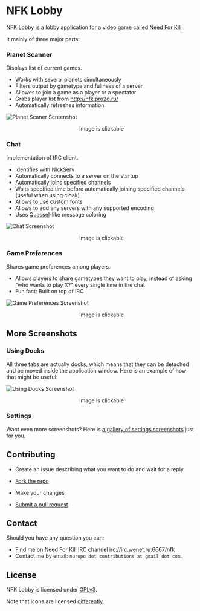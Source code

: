 # NFK Lobby

NFK Lobby is a lobby application for a video game called [Need For Kill](http://info.needforkill.ru/).

It mainly of three major parts:

### Planet Scanner

Displays list of current games.

  * Works with several planets simultaneously
  * Filters output by gametype and fullness of a server
  * Allowes to join a game as a player or a spectator
  * Grabs player list from http://nfk.pro2d.ru/
  * Automatically refreshes information
     

![Planet Scaner Screenshot](http://i.imgur.com/ndKBFVe.png)
<p align="center">Image is clickable</p>


### Chat

Implementation of IRC client.

  * Identifies with NickServ
  * Automatically connects to a server on the startup
  * Automatically joins specified channels
  * Waits specified time before automatically joining specified channels (useful when using cloak)
  * Allows to use custom fonts
  * Allows to add any servers with any supported encoding
  * Uses [Quassel](http://quassel-irc.org/)-like message coloring
     

![Chat Screenshot](http://i.imgur.com/ju1W8BC.png)
<p align="center">Image is clickable</p>


### Game Preferences

Shares game preferences among players.

  * Allows players to share gametypes they want to play, instead of asking "who wants to play X?" every single time in the chat
  * Fun fact: Built on top of IRC
     

![Game Preferences Screenshot](http://i.imgur.com/1AKIDHZ.png)
<p align="center">Image is clickable</p>



## More Screenshots

### Using Docks

All three tabs are actually docks, which means that they can be detached and be moved inside the application window.
Here is an example of how that might be useful:

![Using Docks Screenshot](http://i.imgur.com/vf4mF7H.png)
<p align="center">Image is clickable</p>


### Settings

Want even more screenshots? Here is [a gallery of settings screenshots](http://imgur.com/a/iLY9N) just for you.


## Contributing

* Create an issue describing what you want to do and wait for a reply

* [Fork the repo](https://help.github.com/articles/fork-a-repo)

* Make your changes

* [Submit a pull request](https://help.github.com/articles/using-pull-requests)

## Contact

Should you have any question you can:
  * Find me on Need For Kill IRC channel [irc://irc.wenet.ru:6667/nfk](irc://irc.wenet.ru:6667/nfk)
  * Contact me by email: `nurupo dot contributions at gmail dot com`.

## License

NFK Lobby is licensed under [GPLv3](COPYING).

Note that icons are licensed [differently](/resources/icons/LICENSE).
